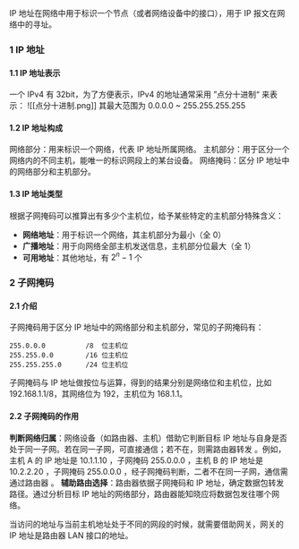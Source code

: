 IP 地址在网络中用于标识一个节点（或者网络设备中的接口），用于 IP 报文在网络中的寻址。
### 1 IP 地址
#### 1.1 IP 地址表示
一个 IPv4 有 32bit，为了方便表示，IPv4 的地址通常采用 ”点分十进制“ 来表示：
![[点分十进制.png]]
其最大范围为 0.0.0.0 ~ 255.255.255.255
#### 1.2 IP 地址构成
网络部分：用来标识一个网络，代表 IP 地址所属网络。
主机部分：用于区分一个网络内的不同主机，能唯一的标识网段上的某台设备。
网络掩码：区分 IP 地址中的网络部分和主机部分。
#### 1.3 IP 地址类型
根据子网掩码可以推算出有多少个主机位，给予某些特定的主机部分特殊含义：
- **网络地址**：用于标识一个网络，其主机部分为最小（全 0）
- **广播地址**：用于向网络全部主机发送信息，主机部分位最大（全 1）
- **可用地址**：其他地址，有 $2^n - 1$ 个
### 2 子网掩码
#### 2.1 介绍
子网掩码用于区分 IP 地址中的网络部分和主机部分，常见的子网掩码有：
```
255.0.0.0          /8  位主机位
255.255.0.0        /16 位主机位
255.255.255.0      /24 位主机位
```
子网掩码与 IP 地址做按位与运算，得到的结果分别是网络位和主机位，比如 192.168.1.1/8，其网络位为 192，主机位为 168.1.1。
#### 2.2 子网掩码的作用
 **判断网络归属**：网络设备（如路由器、主机）借助它判断目标 IP 地址与自身是否处于同一子网。若在同一子网，可直接通信；若不在，则需路由器转发 。例如，主机 A 的 IP 地址是 10.1.1.10 ，子网掩码 255.0.0.0 ，主机 B 的 IP 地址是 10.2.2.20 ，子网掩码 255.0.0.0 ，经子网掩码判断，二者不在同一子网，通信需通过路由器 。
**辅助路由选择**：路由器依据子网掩码和 IP 地址，确定数据包转发路径。通过分析目标 IP 地址的网络部分，路由器能知晓应将数据包发往哪个网络。

当访问的地址与当前主机地址处于不同的网段的时候，就需要借助网关，网关的 IP 地址是路由器 LAN 接口的地址。